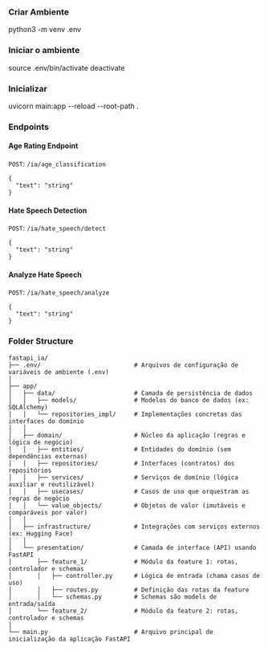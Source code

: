 ### Criar Ambiente
python3 -m venv .env

### Iniciar o ambiente
source .env/bin/activate
deactivate

### Inicializar
uvicorn main:app --reload --root-path . 

### Endpoints

#### Age Rating Endpoint
`POST`: `/ia/age_classification`
```
{
  "text": "string"
}
```

#### Hate Speech Detection
`POST`: `/ia/hate_speech/detect`
```
{
  "text": "string"
}
```

#### Analyze Hate Speech
`POST`: `/ia/hate_speech/analyze`
```
{
  "text": "string"
}
```

### Folder Structure
```
fastapi_ia/
├── .env/                          # Arquivos de configuração de variáveis de ambiente (.env)
│
├── app/
│   ├── data/                      # Camada de persistência de dados
│   │   ├── models/                # Modelos do banco de dados (ex: SQLAlchemy)
│   │   └── repositories_impl/     # Implementações concretas das interfaces do domínio
│   │
│   ├── domain/                    # Núcleo da aplicação (regras e lógica de negócio)
│   │   ├── entities/              # Entidades do domínio (sem dependências externas)
│   │   ├── repositories/          # Interfaces (contratos) dos repositórios
│   │   ├── services/              # Serviços de domínio (lógica auxiliar e reutilizável)
│   │   ├── usecases/              # Casos de uso que orquestram as regras de negócio
│   │   └── value_objects/         # Objetos de valor (imutáveis e comparáveis por valor)
│   │
│   ├── infrastructure/            # Integrações com serviços externos (ex: Hugging Face)
│   │
│   └── presentation/              # Camada de interface (API) usando FastAPI
│       ├── feature_1/             # Módulo da feature 1: rotas, controlador e schemas
│       │   ├── controller.py      # Lógica de entrada (chama casos de uso)
│       │   ├── routes.py          # Definição das rotas da feature
│       │   └── schemas.py         # Schemas são models de entrada/saída
│       └── feature_2/             # Módulo da feature 2: rotas, controlador e schemas
│
└── main.py                        # Arquivo principal de inicialização da aplicação FastAPI
```